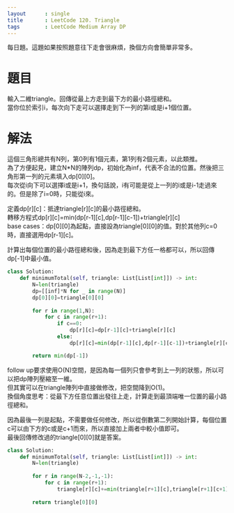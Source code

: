 ```yaml
--- 
layout      : single
title       : LeetCode 120. Triangle
tags        : LeetCode Medium Array DP
---
```

每日題。這題如果按照題意往下走會很麻煩，換個方向會簡單非常多。  

# 題目
輸入二維triangle。回傳從最上方走到最下方的最小路徑總和。  
當你位於索引i，每次向下走可以選擇走到下一列的第i或是i+1個位置。  

# 解法
這個三角形總共有N列，第0列有1個元素，第1列有2個元素，以此類推。  
為了方便起見，建立N*N的陣列dp，初始化為inf，代表不合法的位置。然後把三角形第一列的元素填入dp[0][0]。  
每次從i向下可以選擇i或是i+1，換句話說，i有可能是從上一列的i或是i-1走過來的。但是除了i=0時，只能從i來。  

定義dp[r][c]：抵達triangle[r][c]的最小路徑總和。  
轉移方程式dp[r][c]=min(dp[r-1][c],dp[r-1][c-1])+triangle[r][c]  
base cases：dp[0][0]為起點，直接設為triangle[0][0]的值。對於其他列c=0時，直接選用dp[r-1][c]。  

計算出每個位置的最小路徑總和後，因為走到最下方任一格都可以，所以回傳dp[-1]中最小值。  

```python
class Solution:
    def minimumTotal(self, triangle: List[List[int]]) -> int:
        N=len(triangle)
        dp=[[inf]*N for _ in range(N)]
        dp[0][0]=triangle[0][0]
        
        for r in range(1,N):
            for c in range(r+1):
                if c==0:
                    dp[r][c]=dp[r-1][c]+triangle[r][c]
                else:
                    dp[r][c]=min(dp[r-1][c],dp[r-1][c-1])+triangle[r][c]

        return min(dp[-1])
```

follow up要求使用O(N)空間，是因為每一個列只會參考到上一列的狀態，所以可以把dp陣列壓縮至一維。  
但其實可以在triangle陣列中直接做修改，把空間降到O(1)。  
換個角度思考：從最下方任意位置出發往上走，計算走到最頂端唯一位置的最小路徑總和。  

因為最後一列是起點，不需要做任何修改，所以從倒數第二列開始計算，每個位置c可以由下方的c或是c+1而來，所以直接加上兩者中較小值即可。  
最後回傳修改過的triangle[0][0]就是答案。  

```python
class Solution:
    def minimumTotal(self, triangle: List[List[int]]) -> int:
        N=len(triangle)
        
        for r in range(N-2,-1,-1):
            for c in range(r+1):
                triangle[r][c]+=min(triangle[r+1][c],triangle[r+1][c+1])
                
        return triangle[0][0]
```
